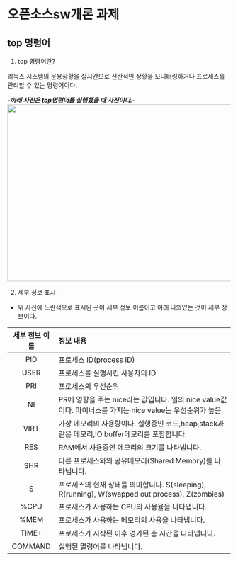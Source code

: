 # 오픈소스sw개론 과제
__top 명령어__
---
1. top 명령어란?

리눅스 시스템의 운용상황을 실시간으로 전반적인 상황을 모니터링하거나 프로세스를 관리할 수 있는 명령어이다.

-___아래 사진은 top명령어를 실행했을 때 사진이다.___-
<img src="https://user-images.githubusercontent.com/97230837/171996611-62ba43a0-4750-46fe-a795-a93a519e5bdc.png" width = "700" height="400">

2. 세부 정보 표시

- 위 사진에 노란색으로 표시된 곳이 세부 정보 이름이고 아래 나와있는 것이 세부 정보이다.

|세부 정보 이름|정보 내용|
|:---:|:---|
|PID|프로세스 ID(process ID)|
|USER|프로세스를 실행시킨 사용자의 ID|
|PRI|프로세스의 우선순위|
|NI|PR에 영향을 주는 nice라는 값입니다. 일의 nice value값이다. 마이너스를 가지는 nice value는 우선순위가 높음.|
|VIRT|가상 메모리의 사용량이다. 실행중인 코드,heap,stack과 같은 메모리,IO buffer메모리를 포함합니다.|
|RES|RAM에서 사용중인 메모리의 크기를 나타냅니다.|
|SHR|다른 프로세스와의 공유메모리(Shared Memory)를 나타냅니다.|
|S|프로세스의 현재 상태를 의미합니다. S(sleeping), R(running), W(swapped out process), Z(zombies)|
|%CPU|프로세스가 사용하는 CPU의 사용율을 나타냅니다.|
|%MEM|프로세스가 사용하는 메모리의 사용율 나타냅니다.|
|TIME+|프로세스가 시작된 이후 경가된 총 시간을 나타냅니다.|
|COMMAND|실행된 멸령어를 나타냅니다.|

